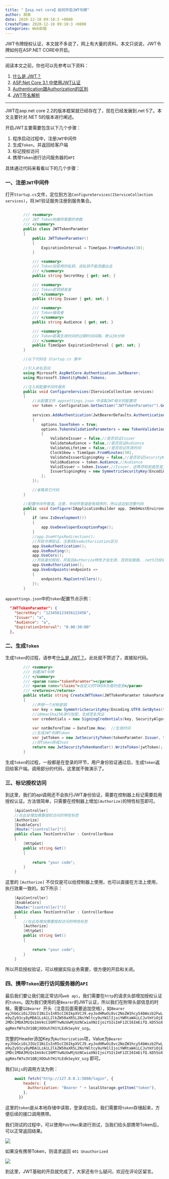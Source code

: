 ```yaml
---
title: "【asp.net core】如何开启JWT令牌"
author: 胡承
date: 2020-12-10 09:10:3 +0800
CreateTime: 2020-12-10 09:10:3 +0800
categories: Web前端
---
```


JWT令牌授权认证，本文就不多说了，网上有大量的资料。本文只说说，JWT令牌如何在ASP.NET CORE中开启。

<!-- more -->

-----------------------------------------------------------------------------------------------

阅读本文之前，你也可以先参考以下资料：
1. [什么是 JWT？](https://www.jianshu.com/p/576dbf44b2ae)
1. [ASP.Net Core 3.1 中使用JWT认证](https://www.cnblogs.com/liuww/p/12177272.html)
1. [Authentication跟Authorization的区别](https://blog.csdn.net/linshunhuang1/article/details/108798219)
1. [JWT签名解析](https://jwt.io/)

-------------------------------------------------------------------------------------------------

JWT在asp.net core 2.2的版本框架就已经存在了，现在已经发展到.net 5了。本文主要针对.NET 5的版本进行阐述。

开启JWT主要需要包含以下几个步骤：
1. 程序启动过程中，注册`JWT`中间件
1. 生成`Token`，并返回给客户端
1. 标记授权访问
1. 携带`Token`进行访问服务器的`API`

具体通过代码来看看以下的几个步骤：

### 一、注册`JWT`中间件

打开`Startup.cs`文件，定位到方法`ConfigureServices(IServiceCollection services)`，将`JWT`验证服务注册到服务集合。


```cs

        /// <summary>
        /// JWT Token构建所需要的参数
        /// </summary>
        public class JWTTokenParamter
        {
            public JWTTokenParamter()
            {
                ExpirationInterval = TimeSpan.FromMinutes(30);
            }

            /// <summary>
            /// Token加密用的私钥，该私钥不能泄露出去
            /// </summary>
            public string SecretKey { get; set; }

            /// <summary>
            /// Token密钥颁发者
            /// </summary>
            public string Issuer { get; set; }

            /// <summary>
            /// Token接收者
            /// </summary>
            public string Audience { get; set; }

            /// <summary>
            /// Token距离生效时间的过期时间间隔，默认30分钟
            /// </summary>
            public TimeSpan ExpirationInterval { get; set; }
        }

        //以下代码在 Startup.cs 类中

        //引入命名空间
        using Microsoft.AspNetCore.Authentication.JwtBearer;
        using Microsoft.IdentityModel.Tokens;

        //注入和配置中间件服务   
        public void ConfigureServices(IServiceCollection services)
        {
            //从配置文件 appsettings.json 中读取JWT相关的配置项
            var token = Configuration.GetSection("JWTTokenParamter").Get<JWTTokenParamter>();
            
            services.AddAuthentication(JwtBearerDefaults.AuthenticationScheme).AddJwtBearer(options =>
            {
                options.SaveToken = true;
                options.TokenValidationParameters = new TokenValidationParameters()
                {
                    ValidateIssuer = false,//是否验证Issuer
                    ValidateAudience = false,//是否验证Audience
                    ValidateLifetime = false,//是否验证失效时间
                    ClockSkew = TimeSpan.FromMinutes(30),
                    ValidateIssuerSigningKey = false,//是否验证SecurityKey
                    ValidAudience = token.Audience,//Audience
                    ValidIssuer = token.Issuer,//Issuer，这两项和前面签发jwt的设置一致
                    IssuerSigningKey = new SymmetricSecurityKey(Encoding.UTF8.GetBytes(token.SecretKey))//拿到SecurityKey
                };
            });

            //省略其它代码
        }

        //配置中间件管道。注意，中间件管道是有顺序的，所以这边贴完整代码
        public void Configure(IApplicationBuilder app, IWebHostEnvironment env)
        {
            if (env.IsDevelopment())
            {
                app.UseDeveloperExceptionPage();
            }
            //app.UseHttpsRedirection();
            //开启令牌验证，注意和UseAuthorization区分
            app.UseAuthentication();
            app.UseRouting();
            app.UseCors();
            //开启身份授权，开启后Authorize特性才会生效，否则会报错。.net5已经把身份授权集成到框架了，net core 2.2不需要此项
            app.UseAuthorization();
            app.UseEndpoints(endpoints =>
            {
                endpoints.MapControllers();
            });
        }
```
`appsettings.json`中的`token`配置节点示例：

```json
  "JWTTokenParamter": {
    "SecretKey": "123456123456123456",
    "Issuer": "a",
    "Audience": "a",
    "ExpirationInterval": "0.00:30:00"
  },
```
### 二、生成`Token`

生成`Token`的过程，请参考[什么是 JWT？](https://www.jianshu.com/p/576dbf44b2ae)。此处就不赘述了，直接贴代码。

```cs
        /// <summary>
        /// 创建JWT令牌
        /// </summary>
        /// <param name="tokenParamter"></param>
        /// <param name="claims">自定义的TOKEN负载的信息</param>
        /// <returns></returns>
        public static string CreateJWTToken(JWTTokenParamter tokenParamter, Claim[] claims)
        {
            //声明一个对称密钥
            var key = new SymmetricSecurityKey(Encoding.UTF8.GetBytes(tokenParamter.SecretKey));
            //以HmacSha256进行加密，生成签名凭证
            var credentials = new SigningCredentials(key, SecurityAlgorithms.HmacSha256);
            
            var notBeforeTime = DateTime.Now;  //生效时间
            //生成JWT令牌Token
            var jwtToken = new JwtSecurityToken(tokenParamter.Issuer, tokenParamter.Audience, claims, notBeforeTime, notBeforeTime + tokenParamter.ExpirationInterval, credentials);
            //将Token转成Json
            return new JwtSecurityTokenHandler().WriteToken(jwtToken);
        }        
```
生成`Token`的过程，一般都是在登录的环节，用户身份验证通过后，生成`Token`返回给客户端。调用部分的代码，这里就不做演示了。

### 三、标记授权访问

到这里，我们的api调用还不会执行JWT身份验证，需要在控制器上标记需要启用授权认证。方法很简单，只需要在控制器上增加`[Authorize]`的特性标签即可。

```cs
    [ApiController]
    //在此处增加需要授权访问的特性标签
    [Authorize]
    [EnableCors]
    [Route("[controller]")]
    public class TestController : ControllerBase
    {
        [HttpGet]
        public string Get()
        {
            
            return "your code";
        }
    }
```

这里的 `[Authorize]` 不仅仅是可以给控制器上使用，也可以直接在方法上使用，执行效果一致的。如下所示：

```cs
    [ApiController]    
    [EnableCors]
    [Route("[controller]")]
    public class TestController : ControllerBase
    {
        //在此处增加需要授权访问的特性标签
        [Authorize]
        [HttpGet]
        public string Get()
        {
            
            return "your code";
        }
    }
```

所以开启授权验证，可以根据实际业务需要，很方便的开启和关闭。

### 四、携带`Token`进行访问服务器的`API`

最后我们要让我们能正常访问`web api`，我们需要在`http`的请求头部增加授权认证的`token`。因为我们使用的是`Bearer`的JWT认证，所以我们在附带头部信息的时候，需要以`Bearer `开头（注意后面需要追加空格），如`Bearer eyJhbGciOiJIUzI1NiIsInR5cCI6IkpXVCJ9.eyJodHRwOi8vc2NoZW1hcy54bWxzb2FwLm9yZy93cy8yMDA1LzA1L2lkZW50aXR5L2NsYWltcy9uYW1lIjoiYWRtaW4iLCJuYmYiOjE2MDc1MDA3MzQsImV4cCI6MTYwNzUwMjUzNCwiaXNzIjoiYSIsImF1ZCI6ImEifQ.kD55oXqgRmsfW7o3V1QBjXOOuh7H1YLEdkSeykV_ozg`。

完整的Header添加Key为`Authorization`项，Value为`Bearer eyJhbGciOiJIUzI1NiIsInR5cCI6IkpXVCJ9.eyJodHRwOi8vc2NoZW1hcy54bWxzb2FwLm9yZy93cy8yMDA1LzA1L2lkZW50aXR5L2NsYWltcy9uYW1lIjoiYWRtaW4iLCJuYmYiOjE2MDc1MDA3MzQsImV4cCI6MTYwNzUwMjUzNCwiaXNzIjoiYSIsImF1ZCI6ImEifQ.kD55oXqgRmsfW7o3V1QBjXOOuh7H1YLEdkSeykV_ozg` 即可。

我们以`js`的调用方法为例：

```js
    await fetch("http://127.0.0.1:5000/login", {
        headers: {
          Authorization: "Bearer " + localStorage.getItem("token"),
        },
      })
```

这里的`token`是从本地存储中读取，登录成功后，我们需要将`token`存储起来，方便后续的接口调用携带。

我们测试的过程中，可以使用`PostMan`来进行测试，当我们给头部携带Token后，可以正常返回结果。

![](https://i.loli.net/2020/12/10/L8emRZNnBoJ4QFu.jpg)

如果没有携带Token，则请求返回 `401 Unauthorized`

![](https://i.loli.net/2020/12/10/p6anAEOGzdI5Lor.jpg)

到这里，JWT基础的开启就完成了，大家还有什么疑问，欢迎在评论区留言。